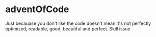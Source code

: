 # adventOfCode

Just becauase you don't like the code doesn't mean it's not perfectly optimized, readable, good, beautiful and perfect. Skill issue
